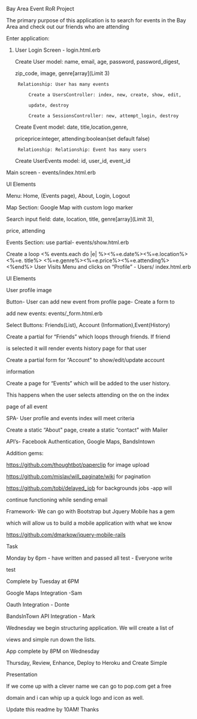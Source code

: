 Bay Area Event RoR Project

The primary purpose of this application is to search for events in the Bay Area and check out our friends who are attending

Enter application:
1. User Login Screen - login.html.erb
	
	Create User model: name, email, age, password, password_digest, 

	zip_code, image, genre[array](Limit 3)

		Relationship: User has many events

			Create a UsersController: index, new, create, show, edit,

			update, destroy

			Create a SessionsController: new, attempt_login, destroy

	Create Event model: date, title,location,genre, 

	priceprice:integer, attending:boolean(set default false)

		Relationship: Relationship: Event has many users

	Create UserEvents model: id, user_id, event_id

Main screen - events/index.html.erb

UI Elements

Menu: Home, (Events page), About, Login, Logout

Map Section: Google Map with custom logo marker

Search input field: date, location, title, genre[array](Limit 3),

price, attending

Events Section: use partial- events/show.html.erb

Create a loop <% events.each do |e| %><%=e.date%><%=e.location%><%=e.
title%>
<%=e.genre%><%=e.price%><%=e.attending%>
<%end%>
User Visits Menu and clicks on “Profile” - Users/ index.html.erb

UI Elements

User profile image

Button- User can add new event from profile page- Create a form to

 add new events: events/_form.html.erb

Select Buttons: Friends(List), Account (Information),Event(History)

Create a partial for “Friends” which loops through friends. If friend

 is selected it will render events history page for that user

Create a partial form for “Account" to show/edit/update account

 information

Create a page for “Events” which will be added to the user history.

 This happens when the user selects attending on the on the index 

 page of all event

SPA- User profile and events index will meet criteria

Create a static “About" page, create a static “contact" with Mailer 

API’s- Facebook Authentication, Google Maps, BandsIntown

Addition gems:
 
 https://github.com/thoughtbot/paperclip for image upload

https://github.com/mislav/will_paginate/wiki for pagination

https://github.com/tobi/delayed_job for backgrounds jobs -app will 

continue functioning while sending email

Framework- We can go with Bootstrap but Jquery Mobile has a gem 

which will allow us to build a mobile application with what we know 

https://github.com/dmarkow/jquery-mobile-rails

Task


Monday by 6pm - have written and passed all test - Everyone write 

test

Complete by Tuesday at 6PM

Google Maps Integration -Sam

Oauth Integration - Donte

BandsInTown API Integration - Mark

Wednesday we begin structuring application. We will create a list of 

views and simple run down the lists.

App complete by 8PM on Wednesday

Thursday, Review, Enhance, Deploy to Heroku and Create Simple 

Presentation

If we come up with a clever name we can go to pop.com get a free

domain and i can whip up a quick logo and icon as well.

Update this readme by 10AM! Thanks


